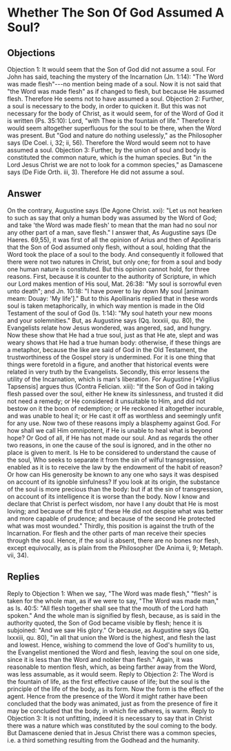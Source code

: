 # Whether The Son Of God Assumed A Soul?
## Objections
Objection 1: It would seem that the Son of God did not assume a soul. For John has said, teaching the mystery of the Incarnation (Jn. 1:14): "The Word was made flesh"---no mention being made of a soul. Now it is not said that "the Word was made flesh" as if changed to flesh, but because He assumed flesh. Therefore He seems not to have assumed a soul.
Objection 2: Further, a soul is necessary to the body, in order to quicken it. But this was not necessary for the body of Christ, as it would seem, for of the Word of God it is written (Ps. 35:10): Lord, "with Thee is the fountain of life." Therefore it would seem altogether superfluous for the soul to be there, when the Word was present. But "God and nature do nothing uselessly," as the Philosopher says (De Coel. i, 32; ii, 56). Therefore the Word would seem not to have assumed a soul.
Objection 3: Further, by the union of soul and body is constituted the common nature, which is the human species. But "in the Lord Jesus Christ we are not to look for a common species," as Damascene says (De Fide Orth. iii, 3). Therefore He did not assume a soul.
## Answer
On the contrary, Augustine says (De Agone Christ. xxi): "Let us not hearken to such as say that only a human body was assumed by the Word of God; and take 'the Word was made flesh' to mean that the man had no soul nor any other part of a man, save flesh."
I answer that, As Augustine says (De Haeres. 69,55), it was first of all the opinion of Arius and then of Apollinaris that the Son of God assumed only flesh, without a soul, holding that the Word took the place of a soul to the body. And consequently it followed that there were not two natures in Christ, but only one; for from a soul and body one human nature is constituted. But this opinion cannot hold, for three reasons. First, because it is counter to the authority of Scripture, in which our Lord makes mention of His soul, Mat. 26:38: "My soul is sorrowful even unto death"; and Jn. 10:18: "I have power to lay down My soul [animam meam: Douay: 'My life']." But to this Apollinaris replied that in these words soul is taken metaphorically, in which way mention is made in the Old Testament of the soul of God (Is. 1:14): "My soul hateth your new moons and your solemnities." But, as Augustine says (Qq. lxxxiii, qu. 80), the Evangelists relate how Jesus wondered, was angered, sad, and hungry. Now these show that He had a true soul, just as that He ate, slept and was weary shows that He had a true human body: otherwise, if these things are a metaphor, because the like are said of God in the Old Testament, the trustworthiness of the Gospel story is undermined. For it is one thing that things were foretold in a figure, and another that historical events were related in very truth by the Evangelists. Secondly, this error lessens the utility of the Incarnation, which is man's liberation. For Augustine [*Vigilius Tapsensis] argues thus (Contra Felician. xiii): "If the Son of God in taking flesh passed over the soul, either He knew its sinlessness, and trusted it did not need a remedy; or He considered it unsuitable to Him, and did not bestow on it the boon of redemption; or He reckoned it altogether incurable, and was unable to heal it; or He cast it off as worthless and seemingly unfit for any use. Now two of these reasons imply a blasphemy against God. For how shall we call Him omnipotent, if He is unable to heal what is beyond hope? Or God of all, if He has not made our soul. And as regards the other two reasons, in one the cause of the soul is ignored, and in the other no place is given to merit. Is He to be considered to understand the cause of the soul, Who seeks to separate it from the sin of wilful transgression, enabled as it is to receive the law by the endowment of the habit of reason? Or how can His generosity be known to any one who says it was despised on account of its ignoble sinfulness? If you look at its origin, the substance of the soul is more precious than the body: but if at the sin of transgression, on account of its intelligence it is worse than the body. Now I know and declare that Christ is perfect wisdom, nor have I any doubt that He is most loving; and because of the first of these He did not despise what was better and more capable of prudence; and because of the second He protected what was most wounded." Thirdly, this position is against the truth of the Incarnation. For flesh and the other parts of man receive their species through the soul. Hence, if the soul is absent, there are no bones nor flesh, except equivocally, as is plain from the Philosopher (De Anima ii, 9; Metaph. vii, 34).
## Replies
Reply to Objection 1: When we say, "The Word was made flesh," "flesh" is taken for the whole man, as if we were to say, "The Word was made man," as Is. 40:5: "All flesh together shall see that the mouth of the Lord hath spoken." And the whole man is signified by flesh, because, as is said in the authority quoted, the Son of God became visible by flesh; hence it is subjoined: "And we saw His glory." Or because, as Augustine says (Qq. lxxxiii, qu. 80), "in all that union the Word is the highest, and flesh the last and lowest. Hence, wishing to commend the love of God's humility to us, the Evangelist mentioned the Word and flesh, leaving the soul on one side, since it is less than the Word and nobler than flesh." Again, it was reasonable to mention flesh, which, as being farther away from the Word, was less assumable, as it would seem.
Reply to Objection 2: The Word is the fountain of life, as the first effective cause of life; but the soul is the principle of the life of the body, as its form. Now the form is the effect of the agent. Hence from the presence of the Word it might rather have been concluded that the body was animated, just as from the presence of fire it may be concluded that the body, in which fire adheres, is warm.
Reply to Objection 3: It is not unfitting, indeed it is necessary to say that in Christ there was a nature which was constituted by the soul coming to the body. But Damascene denied that in Jesus Christ there was a common species, i.e. a third something resulting from the Godhead and the humanity.